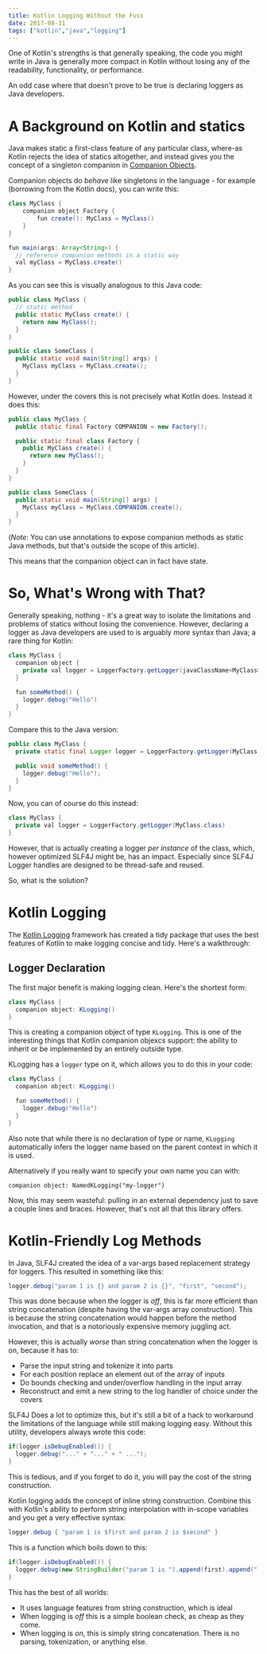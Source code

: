 ```yaml
---
title: Kotlin Logging Without the Fuss
date: 2017-08-31
tags: ["kotlin","java","logging"]
---
```

One of Kotlin's strengths is that generally speaking, the code you might write in Java is generally more compact in Kotlin without losing any of the readability, functionality, or performance.

An odd case where that doesn't prove to be true is declaring loggers as Java developers.

<!--more-->

# A Background on Kotlin and statics
Java makes static a first-class feature of any particular class, where-as Kotlin rejects the idea of statics altogether, and instead gives you the concept of a singleton companion in [Companion Objects](https://kotlinlang.org/docs/reference/object-declarations.html).

Companion objects do *behave* like singletons in the language - for example (borrowing from the Kotlin docs), you can write this:

```java
class MyClass {
    companion object Factory {
        fun create(): MyClass = MyClass()
    }
}

fun main(args: Array<String>) {
  // reference companion methods in a static way
  val myClass = MyClass.create()
}
```

As you can see this is visually analogous to this Java code:

```java
public class MyClass {
  // static method
  public static MyClass create() {
    return new MyClass();
  }
}

public class SomeClass {
  public static void main(String[] args) {
    MyClass myClass = MyClass.create();
  }
}
```

However, under the covers this is not precisely what Kotlin does. Instead it does this:

```java
public class MyClass {
  public static final Factory COMPANION = new Factory();

  public static final class Factory {
    public MyClass create() {
      return new MyClass();
    }
  }
}

public class SomeClass {
  public static void main(String[] args) {
    MyClass myClass = MyClass.COMPANION.create();
  }
}
```

(*Note*: You can use annotations to expose companion methods as static Java methods, but that's outside the scope of this article).

This means that the companion object can in fact have state.

# So, What's Wrong with That?

Generally speaking, nothing - it's a great way to isolate the limitations and problems of statics without losing the convenience. However, declaring a logger as Java developers are used to is arguably *more* syntax than Java; a rare thing for Kotlin:

```java
class MyClass {
  companion object {
    private val logger = LoggerFactory.getLogger(javaClassName<MyClass>())
  }

  fun someMethod() {
    logger.debug("Hello")
  }
}
```

Compare this to the Java version:

```java
public class MyClass {
  private static final Logger logger = LoggerFactory.getLogger(MyClass.class);

  public void someMethod() {
    logger.debug("Hello");
  }
}
```

Now, you can of course do this instead:

```java
class MyClass {
  private val logger = LoggerFactory.getLogger(MyClass.class)  
}
```

However, that is actually creating a logger *per instance* of the class, which, however optimized SLF4J might be, has an impact. Especially since SLF4J Logger handles are designed to be thread-safe and reused.

So, what is the solution?

# Kotlin Logging

The [Kotlin Logging](https://github.com/MicroUtils/kotlin-logging) framework has created a tidy package that uses the best features of Kotlin to make logging concise and tidy. Here's a walkthrough:

## Logger Declaration

The first major benefit is making logging clean. Here's the shortest form:

```java
class MyClass {
  companion object: KLogging()
}
```

This is creating a companion object of type `KLogging`. This is one of the interesting things that Kotlin companion objexcs support: the ability to inherit or be implemented by an entirely outside type.

KLogging has a `logger` type on it, which allows you to do this in your code:

```java
class MyClass {
  companion object: KLogging()

  fun someMethod() {
    logger.debug("Hello")
  }
}
```

Also note that while there is no declaration of type or name, `KLogging` automatically infers the logger name based on the parent context in which it is used.

Alternatively if you really want to specify your own name you can with:

```
companion object: NamedKLogging("my-logger")
```

Now, this may seem wasteful: pulling in an external dependency just to save a couple lines and braces. However, that's not all that this library offers.

# Kotlin-Friendly Log Methods

In Java, SLF4J created the idea of a var-args based replacement strategy for loggers. This resulted in something like this:

```java
logger.debug("param 1 is {} and param 2 is {}", "first", "second");
```

This was done because when the logger is *off*, this is far more efficient than string concatenation (despite having the var-args array construction). This is because the string concatenation would happen before the method invocation, and that is a notoriously expensive memory juggling act.

However, this is actually *worse* than string concatenation when the logger is on, because it has to:

* Parse the input string and tokenize it into parts
* For each position replace an element out of the array of inputs
* Do bounds checking and under/overflow handling in the input array
* Reconstruct and emit a new string to the log handler of choice under the covers

SLF4J Does a lot to optimize this, but it's still a bit of a hack to workaround the limitations of the language while still making logging easy. Without this utility, developers always wrote this code:

```java
if(logger.isDebugEnabled()) {
  logger.debug("..." + "..." + " ...");
}
```

This is tedious, and if you forget to do it, you will pay the cost of the string construction.

Kotlin logging adds the concept of inline string construction. Combine this with Kotlin's ability to perform string interpolation with in-scope variables and you get a very effective syntax:

```java
logger.debug { "param 1 is $first and param 2 is $second" }
```

This is a function which boils down to this:

```java
if(logger.isDebugEnabled()) {
  logger.debug(new StringBuilder("param 1 is ").append(first).append(" and param 2 is ").append(second));  
}
```

This has the best of all worlds:

* It uses language features from string construction, which is ideal
* When logging is *off* this is a simple boolean check, as cheap as they come.
* When logging is *on*, this is simply string concatenation. There is no parsing, tokenization, or anything else.
